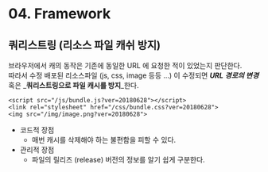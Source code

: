 # 04. Framework

## 쿼리스트링 \(리소스 파일 캐쉬 방지\)

브라우저에서 캐의 동작은 기존에 동일한 URL 에 요청한 적이 있었는지 판단한다.  
따라서 수정 배포된 리소스파일 \(js, css, image 등등 ...\) 이 수정되면 _**URL 경로의 변경**_ 혹은 _**쿼리스트링으로 파일 캐시를 방지**_한다. 

```markup
<script src="/js/bundle.js?ver=20180628"></script>
<link rel="stylesheet" href="/css/bundle.css?ver=20180628">
<img src="/img/image.png?ver=20180628">
```

* 코드적 장점
  * 매번 캐시를 삭제해야 하는 불편함을 피할 수 있다.
* 관리적 장점
  * 파일의 릴리즈 \(release\) 버전의 정보를 알기 쉽게 구분한다.



